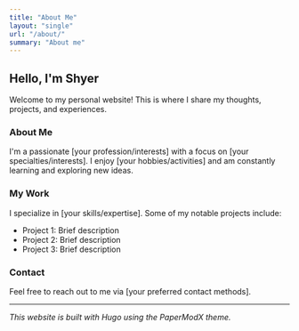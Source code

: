 ```yaml
---
title: "About Me"
layout: "single"
url: "/about/"
summary: "About me"
---
```


## Hello, I'm Shyer

Welcome to my personal website! This is where I share my thoughts, projects, and experiences.

### About Me

I'm a passionate [your profession/interests] with a focus on [your specialties/interests]. I enjoy [your hobbies/activities] and am constantly learning and exploring new ideas.

### My Work

I specialize in [your skills/expertise]. Some of my notable projects include:

- Project 1: Brief description
- Project 2: Brief description
- Project 3: Brief description

### Contact

Feel free to reach out to me via [your preferred contact methods].

---

*This website is built with Hugo using the PaperModX theme.*
